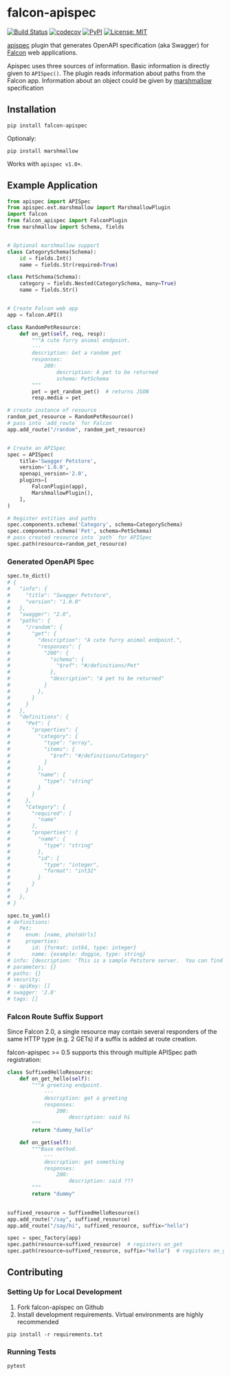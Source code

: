 # falcon-apispec

[![Build Status](https://travis-ci.org/alysivji/falcon-apispec.svg?branch=master)](https://travis-ci.org/alysivji/falcon-apispec) [![codecov](https://codecov.io/gh/alysivji/falcon-apispec/branch/master/graph/badge.svg)](https://codecov.io/gh/alysivji/falcon-apispec) [![PyPI](https://img.shields.io/pypi/v/falcon-apispec.svg)](https://pypi.org/project/falcon-apispec/) [![License: MIT](https://img.shields.io/badge/License-MIT-yellow.svg)](https://opensource.org/licenses/MIT)

[apispec](https://github.com/marshmallow-code/apispec) plugin that generates OpenAPI specification (aka Swagger) for [Falcon](https://falconframework.org/) web applications.

Apispec uses three sources of information. Basic information is directly given to `APISpec()`. The plugin reads information about paths from the Falcon app. Information about an object could be given by [marshmallow](https://marshmallow.readthedocs.io/en/stable/) specification

## Installation

```console
pip install falcon-apispec
```

Optionaly:
```console
pip install marshmallow
```


Works with `apispec v1.0+`.

## Example Application

```python
from apispec import APISpec
from apispec.ext.marshmallow import MarshmallowPlugin
import falcon
from falcon_apispec import FalconPlugin
from marshmallow import Schema, fields


# Optional marshmallow support
class CategorySchema(Schema):
    id = fields.Int()
    name = fields.Str(required=True)

class PetSchema(Schema):
    category = fields.Nested(CategorySchema, many=True)
    name = fields.Str()


# Create Falcon web app
app = falcon.API()

class RandomPetResource:
    def on_get(self, req, resp):
        """A cute furry animal endpoint.
        ---
        description: Get a random pet
        responses:
            200:
                description: A pet to be returned
                schema: PetSchema
        """
        pet = get_random_pet()  # returns JSON
        resp.media = pet

# create instance of resource
random_pet_resource = RandomPetResource()
# pass into `add_route` for Falcon
app.add_route("/random", random_pet_resource)


# Create an APISpec
spec = APISpec(
    title='Swagger Petstore',
    version='1.0.0',
    openapi_version='2.0',
    plugins=[
        FalconPlugin(app),
        MarshmallowPlugin(),
    ],
)

# Register entities and paths
spec.components.schema('Category', schema=CategorySchema)
spec.components.schema('Pet', schema=PetSchema)
# pass created resource into `path` for APISpec
spec.path(resource=random_pet_resource)
```

### Generated OpenAPI Spec

```python
spec.to_dict()
# {
#   "info": {
#     "title": "Swagger Petstore",
#     "version": "1.0.0"
#   },
#   "swagger": "2.0",
#   "paths": {
#     "/random": {
#       "get": {
#         "description": "A cute furry animal endpoint.",
#         "responses": {
#           "200": {
#             "schema": {
#               "$ref": "#/definitions/Pet"
#             },
#             "description": "A pet to be returned"
#           }
#         },
#       }
#     }
#   },
#   "definitions": {
#     "Pet": {
#       "properties": {
#         "category": {
#           "type": "array",
#           "items": {
#             "$ref": "#/definitions/Category"
#           }
#         },
#         "name": {
#           "type": "string"
#         }
#       }
#     },
#     "Category": {
#       "required": [
#         "name"
#       ],
#       "properties": {
#         "name": {
#           "type": "string"
#         },
#         "id": {
#           "type": "integer",
#           "format": "int32"
#         }
#       }
#     }
#   },
# }

spec.to_yaml()
# definitions:
#   Pet:
#     enum: [name, photoUrls]
#     properties:
#       id: {format: int64, type: integer}
#       name: {example: doggie, type: string}
# info: {description: 'This is a sample Petstore server.  You can find out more ', title: Swagger Petstore, version: 1.0.0}
# parameters: {}
# paths: {}
# security:
# - apiKey: []
# swagger: '2.0'
# tags: []
```



### Falcon Route Suffix Support

Since Falcon 2.0, a single resource may contain several responders of the same HTTP type (e.g. 2 GETs) if a suffix is added at route creation.

falcon-apispec >= 0.5 supports this through multiple APISpec path registration:

```python
class SuffixedHelloResource:
    def on_get_hello(self):
        """A greeting endpoint.
            ---
            description: get a greeting
            responses:
                200:
                    description: said hi
        """
        return "dummy_hello"

    def on_get(self):
        """Base method.
            ---
            description: get something
            responses:
                200:
                    description: said ???
        """
        return "dummy"

    
suffixed_resource = SuffixedHelloResource()
app.add_route("/say", suffixed_resource)
app.add_route("/say/hi", suffixed_resource, suffix="hello")

spec = spec_factory(app)
spec.path(resource=suffixed_resource)  # registers on_get
spec.path(resource=suffixed_resource, suffix="hello")  # registers on_get_hello
```

## Contributing

### Setting Up for Local Development

1. Fork falcon-apispec on Github
2. Install development requirements. Virtual environments are highly recommended

```console
pip install -r requirements.txt
```

### Running Tests

```console
pytest
```
